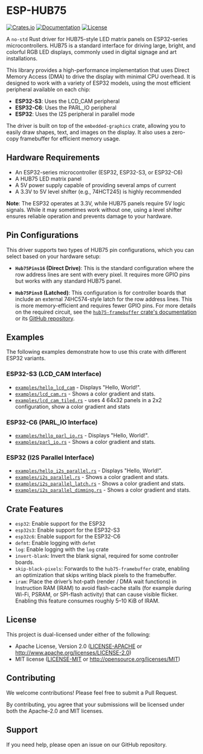 # ESP-HUB75

[![Crates.io](https://img.shields.io/crates/v/esp-hub75.svg)](https://crates.io/crates/esp-hub75)
[![Documentation](https://docs.rs/esp-hub75/badge.svg)](https://docs.rs/esp-hub75)
[![License](https://img.shields.io/badge/license-MIT%2FApache--2.0-blue.svg)](README.md)

A `no-std` Rust driver for HUB75-style LED matrix panels on ESP32-series
microcontrollers. HUB75 is a standard interface for driving large, bright,
and colorful RGB LED displays, commonly used in digital signage and art
installations.

This library provides a high-performance implementation that uses Direct
Memory Access (DMA) to drive the display with minimal CPU overhead. It is
designed to work with a variety of ESP32 models, using the most efficient
peripheral available on each chip:

- **ESP32-S3**: Uses the LCD_CAM peripheral
- **ESP32-C6**: Uses the PARL_IO peripheral
- **ESP32**: Uses the I2S peripheral in parallel mode

The driver is built on top of the `embedded-graphics` crate, allowing you to
easily draw shapes, text, and images on the display. It also uses a zero-copy
framebuffer for efficient memory usage.

## Hardware Requirements

- An ESP32-series microcontroller (ESP32, ESP32-S3, or ESP32-C6)
- A HUB75 LED matrix panel
- A 5V power supply capable of providing several amps of current
- A 3.3V to 5V level shifter (e.g., 74HCT245) is highly recommended

**Note**: The ESP32 operates at 3.3V, while HUB75 panels require 5V logic
signals. While it may sometimes work without one, using a level shifter
ensures reliable operation and prevents damage to your hardware.

## Pin Configurations

This driver supports two types of HUB75 pin configurations, which you can
select based on your hardware setup:

- **`Hub75Pins16` (Direct Drive)**: This is the standard configuration where
  the row address lines are sent with every pixel. It requires more GPIO
  pins but works with any standard HUB75 panel.

- **`Hub75Pins8` (Latched)**: This configuration is for controller boards that
  include an external 74HC574-style latch for the row address lines. This is
  more memory-efficient and requires fewer GPIO pins. For more details on the
  required circuit, see the [`hub75-framebuffer` crate's documentation](https://crates.io/crates/hub75-framebuffer)
  or its [GitHub repository](https://github.com/liebman/hub75-framebuffer).

## Examples

The following examples demonstrate how to use this crate with different ESP32
variants.

### ESP32-S3 (LCD_CAM Interface)

- [`examples/hello_lcd_cam`](examples/hello_lcd_cam.rs) - Displays "Hello, World!".
- [`examples/lcd_cam.rs`](examples/lcd_cam.rs) - Shows a color gradient and stats.
- [`examples/lcd_cam_tiled.rs`](examples/lcd_cam_tiled.rs) - uses 4 64x32 panels
  in a 2x2 configuration, show a color gradient and stats

### ESP32-C6 (PARL_IO Interface)

- [`examples/hello_parl_io.rs`](examples/hello_parl_io.rs) - Displays "Hello, World!".
- [`examples/parl_io.rs`](examples/parl_io.rs) - Shows a color gradient and stats.

### ESP32 (I2S Parallel Interface)

- [`examples/hello_i2s_parallel.rs`](examples/hello_i2s_parallel.rs) - Displays
  "Hello, World!".
- [`examples/i2s_parallel.rs`](examples/i2s_parallel.rs) - Shows a color gradient
  and stats.
- [`examples/i2s_parallel_latch.rs`](examples/i2s_parallel_latch.rs) - Shows a
  color gradient and stats.
- [`examples/i2s_parallel_dimming.rs`](examples/i2s_parallel_dimming.rs) - Shows
  a color gradient and stats.

## Crate Features

- `esp32`: Enable support for the ESP32
- `esp32s3`: Enable support for the ESP32-S3
- `esp32c6`: Enable support for the ESP32-C6
- `defmt`: Enable logging with `defmt`
- `log`: Enable logging with the `log` crate
- `invert-blank`: Invert the blank signal, required for some controller boards.
- `skip-black-pixels`: Forwards to the `hub75-framebuffer` crate, enabling an
  optimization that skips writing black pixels to the framebuffer.
- `iram`: Place the driver’s hot-path (render / DMA wait functions) in
  Instruction RAM (IRAM) to avoid flash-cache stalls (for example during
  Wi-Fi, PSRAM, or SPI-flash activity) that can cause visible flicker.
  Enabling this feature consumes roughly 5–10 KiB of IRAM.

## License

This project is dual-licensed under either of the following:

- Apache License, Version 2.0 ([LICENSE-APACHE](LICENSE-APACHE) or
  <http://www.apache.org/licenses/LICENSE-2.0>)
- MIT license ([LICENSE-MIT](LICENSE-MIT) or <http://opensource.org/licenses/MIT>)

## Contributing

We welcome contributions! Please feel free to submit a Pull Request.

By contributing, you agree that your submissions will be licensed under both
the Apache-2.0 and MIT licenses.

## Support

If you need help, please open an issue on our GitHub repository.
